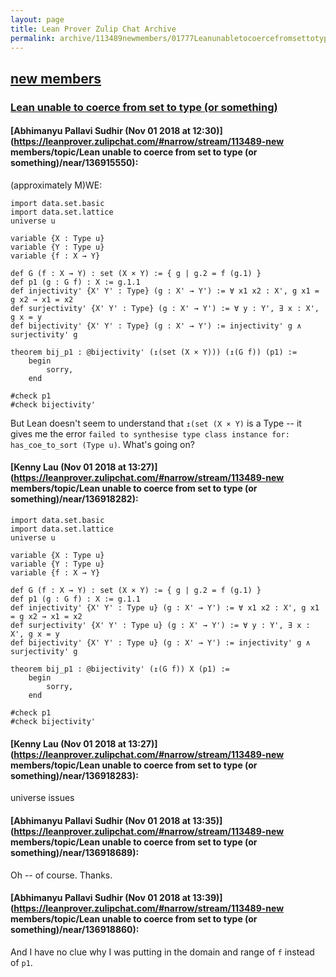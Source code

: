 ```yaml
---
layout: page
title: Lean Prover Zulip Chat Archive 
permalink: archive/113489newmembers/01777Leanunabletocoercefromsettotypeorsomething.html
---
```


## [new members](index.html)
### [Lean unable to coerce from set to type (or something)](01777Leanunabletocoercefromsettotypeorsomething.html)

#### [Abhimanyu Pallavi Sudhir (Nov 01 2018 at 12:30)](https://leanprover.zulipchat.com/#narrow/stream/113489-new members/topic/Lean unable to coerce from set to type (or something)/near/136915550):
(approximately M)WE:

```lean
import data.set.basic
import data.set.lattice
universe u

variable {X : Type u}
variable {Y : Type u}
variable {f : X → Y}

def G (f : X → Y) : set (X × Y) := { g | g.2 = f (g.1) }
def p1 (g : G f) : X := g.1.1
def injectivity' {X' Y' : Type} (g : X' → Y') := ∀ x1 x2 : X', g x1 = g x2 → x1 = x2
def surjectivity' {X' Y' : Type} (g : X' → Y') := ∀ y : Y', ∃ x : X', g x = y
def bijectivity' {X' Y' : Type} (g : X' → Y') := injectivity' g ∧ surjectivity' g

theorem bij_p1 : @bijectivity' (↥(set (X × Y))) (↥(G f)) (p1) :=
    begin
        sorry,
    end

#check p1
#check bijectivity'
```

But Lean doesn't seem to understand that `↥(set (X × Y)` is a Type -- it gives me the error `failed to synthesise type class instance for: has_coe_to_sort (Type u)`. What's going on?

#### [Kenny Lau (Nov 01 2018 at 13:27)](https://leanprover.zulipchat.com/#narrow/stream/113489-new members/topic/Lean unable to coerce from set to type (or something)/near/136918282):
```lean
import data.set.basic
import data.set.lattice
universe u

variable {X : Type u}
variable {Y : Type u}
variable {f : X → Y}

def G (f : X → Y) : set (X × Y) := { g | g.2 = f (g.1) }
def p1 (g : G f) : X := g.1.1
def injectivity' {X' Y' : Type u} (g : X' → Y') := ∀ x1 x2 : X', g x1 = g x2 → x1 = x2
def surjectivity' {X' Y' : Type u} (g : X' → Y') := ∀ y : Y', ∃ x : X', g x = y
def bijectivity' {X' Y' : Type u} (g : X' → Y') := injectivity' g ∧ surjectivity' g

theorem bij_p1 : @bijectivity' (↥(G f)) X (p1) :=
    begin
        sorry,
    end

#check p1
#check bijectivity'
```

#### [Kenny Lau (Nov 01 2018 at 13:27)](https://leanprover.zulipchat.com/#narrow/stream/113489-new members/topic/Lean unable to coerce from set to type (or something)/near/136918283):
universe issues

#### [Abhimanyu Pallavi Sudhir (Nov 01 2018 at 13:35)](https://leanprover.zulipchat.com/#narrow/stream/113489-new members/topic/Lean unable to coerce from set to type (or something)/near/136918689):
Oh -- of course. Thanks.

#### [Abhimanyu Pallavi Sudhir (Nov 01 2018 at 13:39)](https://leanprover.zulipchat.com/#narrow/stream/113489-new members/topic/Lean unable to coerce from set to type (or something)/near/136918860):
And I have no clue why I was putting in the domain and range of `f` instead of `p1`.

